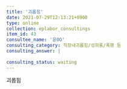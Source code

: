 ```yaml
---
title: '괴롭힘'
date: 2021-07-29T12:13:21+0900
type: online
collection: eplabor_consultings
item_id: 43
consultee_name: '윤OO'
consulting_category: 직장내괴롭힘/성희롱/폭행 등
consulting_answer: |
    
consulting_status: waiting
---
```


괴롭힘
